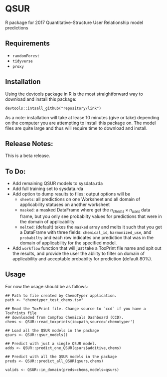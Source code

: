 # QSUR
R package for 2017 Quantitative-Structure User Relationship model predictions

## Requirements
- `randomForest`
- `tidyverse`
- `proxy`
## Installation
Using the devtools package in R is the most straightforward way to download and install this package:
```{R}
devtools::intsall_github("repository/link")
```
As a note: installation will take at lease 10 minutes (give or take) depending on the computer you are attempting to install this package on. The model files are quite large and thus will require time to download and install.

## Release Notes:
This is a beta release.

## To Do:
- Add remaining QSUR models to sysdata.rda
- Add full training set to sysdata.rda
- Add option to dump results to files; output options will be
    - `sheets`: all predictions on one Worksheet and all domain of applicability statuses on another worksheet
    - `masked`: a masked DataFrame where get the $n_{chems} \times n_{uses}$ data frame, but you only see probabilty values for predictions that were in the domain of applicability
    - `melted`: (default) takes the `masked` array and melts it such that you get a DataFrame with three fields: `chemical_id`, `harmonized_use`, and `probabilty` and each row indicates one prediction that was in the domain of applicability for the specified model.
- Add `workflow` function that will just take a ToxPrint file name and spit out the results, and provide the user the abliity to filter on domain of applicability and acceptable probabilty for prediction (default 80%).
## Usage
For now the usage should be as follows:
```{R}
## Path to file created by ChemoTyper application.
path <- "chemotyper_test_chems.tsv"

## Read the ToxPrint file. Change source to `ccd` if you have a ToxPrints file
## downloaded from CompTox Chemicals Dashboard (CCD).
chems <- QSUR::read_toxprints(io=path,source='chemotyper')

## Load all the QSUR models in the package
qsurs <- QSUR::qsur_models()

## Predict with just a single QSUR model.
adds <- QSUR::predict_one_QSUR(qsurs$additive,chems)

## Predict with all the QSUR models in the package
preds <- QSUR::predict_all_QSUR(qsurs,chems)

valids <- QSUR::in_domain(preds=chems,models=qsurs)
```

